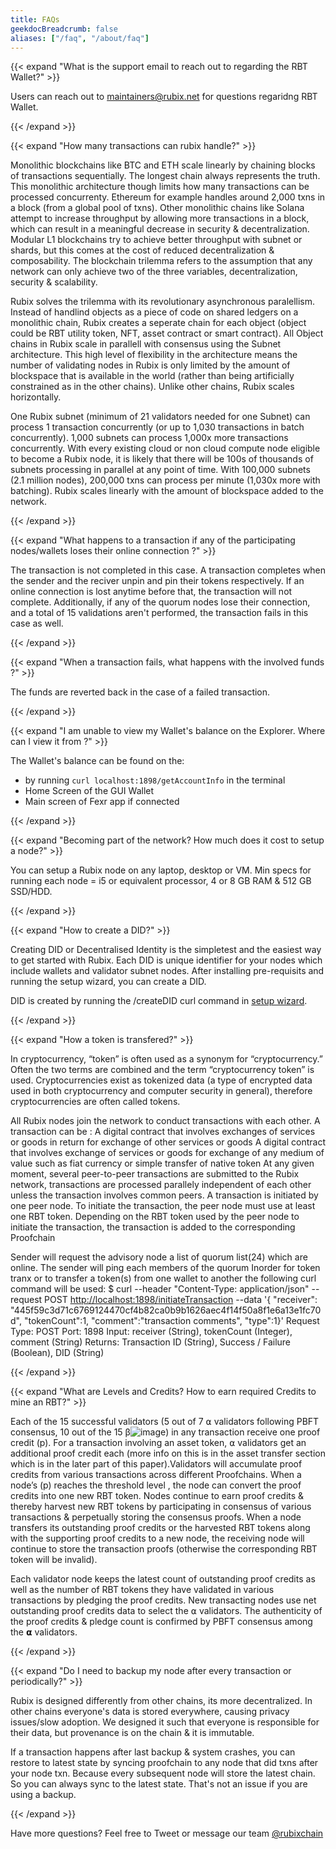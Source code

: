 ```yaml
---
title: FAQs
geekdocBreadcrumb: false
aliases: ["/faq", "/about/faq"]
---
```



{{< expand "What is the support email to reach out to regarding the RBT Wallet?" >}}

Users can reach out to maintainers@rubix.net for questions regaridng RBT Wallet.

{{< /expand >}}



{{< expand "How many transactions can rubix handle?" >}}

Monolithic blockchains like BTC and ETH scale linearly by chaining blocks of transactions sequentially.  The longest chain always represents the truth.  This monolithic architecture though limits how many transactions can be processed concurrenty.  Ethereum for example handles around 2,000 txns in a block (from a global pool of txns).  Other  monolithic chains like Solana attempt to increase throughput by allowing more transactions in a block, which can result in a meaningful decrease in security & decentralization.  Modular L1 blockchains try to achieve better throughput with subnet or shards, but this comes at the cost of reduced decentralization & composability.  The blockchain trilemma refers to the assumption that any network can only achieve two of the three variables, decentralization, security & scalability.

Rubix solves the trilemma with its revolutionary asynchronous paralellism.  Instead of handlind objects as a piece of code on shared ledgers on a monolithic chain, Rubix creates a seperate chain for each object (object could be RBT utility token, NFT, asset contract or smart contract).  All Object chains in Rubix scale in parallell with consensus using the Subnet architecture.  This high level of flexibility in the architecture means the number of validating nodes in Rubix is only limited by the amount of blockspace that is available in the world (rather than being artificially constrained as in the other chains).  Unlike other chains, Rubix scales horizontally.

One Rubix subnet (minimum of 21 validators needed for one Subnet) can process 1 transaction concurrently (or up to 1,030 transactions in batch concurrently). 1,000 subnets can process 1,000x more transactions concurrently.  With every existing cloud or non cloud compute node eligible to become a Rubix node, it is likely that there will be 100s of thousands of subnets processing in parallel at any point of time.  With 100,000 subnets (2.1 million nodes), 200,000 txns can process per minute (1,030x more with batching).  Rubix scales linearly with the amount of blockspace added to the network.

{{< /expand >}}



{{< expand "What happens to a transaction if any of the participating nodes/wallets loses their online connection ?" >}}

The transaction is not completed in this case.
A transaction completes when the sender and the reciver unpin and pin their tokens respectively. If an online connection is lost anytime before that, the transaction will not complete.
Additionally, if any of the quorum nodes lose their connection, and a total of 15 validations aren't performed, the transaction fails in this case as well.

{{< /expand >}}




{{< expand "When a transaction fails, what happens with the involved funds ?" >}}

The funds are reverted back in the case of a failed transaction.

{{< /expand >}}


{{< expand "I am unable to view my Wallet's balance on the Explorer. Where can I view it from ?" >}}

The Wallet's balance can be found on the:

- by running ````curl localhost:1898/getAccountInfo```` in the terminal
- Home Screen of the GUI Wallet
- Main screen of Fexr app if connected

{{< /expand >}}




{{< expand "Becoming part of the network? How much does it cost to setup a node?" >}}

You can setup a Rubix node on any laptop, desktop or VM.  Min specs for running each node = i5 or equivalent processor, 4 or 8 GB RAM & 512 GB SSD/HDD.

{{< /expand >}}

{{< expand "How to create a DID?" >}}

Creating DID or Decentralised Identity is the simpletest and the easiest way to get started with Rubix.
Each DID is unique identifier for your nodes which include wallets and validator subnet nodes. After installing pre-requisits and running the setup wizard, you can create a DID. 

DID is created by running the /createDID curl command in [setup wizard](/setup).

{{< /expand >}}

{{< expand "How a token is transfered?" >}}

In cryptocurrency, “token” is often used as a synonym for “cryptocurrency.” Often the two terms are combined and the term “cryptocurrency token” is used. Cryptocurrencies exist as tokenized data (a type of encrypted data used in both cryptocurrency and computer security in general), therefore cryptocurrencies are often called tokens.

All Rubix nodes join the  network to conduct transactions with each other. A transaction can be :
A digital contract that involves exchanges of services or goods in return for exchange of other services or goods
A digital contract that involves exchange of services or goods for exchange of any medium of value such as fiat currency or simple transfer of native token
At any given moment, several peer-to-peer transactions are submitted to the Rubix network, transactions are processed parallely independent of each other unless the transaction involves common peers. A transaction is initiated by one peer node.
To initiate the transaction, the peer node must use at least one RBT token. Depending on the RBT token used by the peer node to initiate the transaction, the transaction is added to the corresponding Proofchain

Sender will request the advisory node a list of quorum list(24) which are online. The sender will ping each members of the quorum
Inorder for token tranx or to transfer a token(s) from one wallet to another the following curl command will be used:
$ curl --header "Content-Type: application/json" --request POST <http://localhost:1898/initiateTransaction> --data '{ "receiver": "445f59c3d71c6769124470cf4b82ca0b9b1626aec4f14f50a8f1e6a13e1fc70d", "tokenCount":1, "comment":"transaction comments", "type":1}'
Request Type: POST
Port: 1898
Input: receiver (String), tokenCount (Integer), comment (String)
Returns: Transaction ID (String), Success / Failure (Boolean), DID (String)

{{< /expand >}}

{{< expand "What are Levels and Credits? How to earn required Credits to mine an RBT?" >}}

Each of the 15 successful validators (5 out of 7 ⍺ validators following PBFT consensus, 10 out of the 15 β![image](https://user-images.githubusercontent.com/63278901/184305536-8826de33-7d46-4958-bbc4-e4a872641ad1.png)) in any transaction receive one proof credit (p). For a transaction involving an asset token, ⍺ validators get an additional proof credit each (more info on this is in the asset transfer section which is in the later part of this paper).Validators will accumulate proof credits from various transactions across different Proofchains. When a node’s (p) reaches the threshold level , the node can convert the proof credits into one new RBT token. Nodes continue to earn proof credits & thereby harvest new RBT tokens by participating in consensus of various transactions & perpetually storing the consensus proofs. When a node transfers its outstanding proof credits or the harvested RBT tokens along with the supporting proof credits to a new node, the receiving node will continue to store the transaction proofs (otherwise the corresponding RBT token will be invalid).

Each validator node keeps the latest count of outstanding proof credits as well as the number of RBT tokens they have validated in various transactions by pledging the proof credits. New transacting nodes use net outstanding proof credits data to select the ⍺ validators. The authenticity of the proof credits & pledge count is confirmed by PBFT consensus among the 𝝰 validators.

{{< /expand >}}

{{< expand "Do I need to backup my node after every transaction or periodically?" >}}

Rubix is designed differently from other chains, its more decentralized. In other chains everyone's data is stored everywhere, causing privacy issues/slow adoption.  We designed it such that everyone is responsible for their data, but provenance is on the chain & it is immutable.

If a transaction happens after last backup & system crashes, you can restore to latest state by syncing proofchain to any node that did txns after your node txn.  Because every subsequent node will store the latest chain.  So you can always sync to the latest state.  That's not an issue if you are using a backup.

{{< /expand >}}

Have more questions? Feel free to Tweet or message our team [@rubixchain](https://twitter.com/rubixchain)

